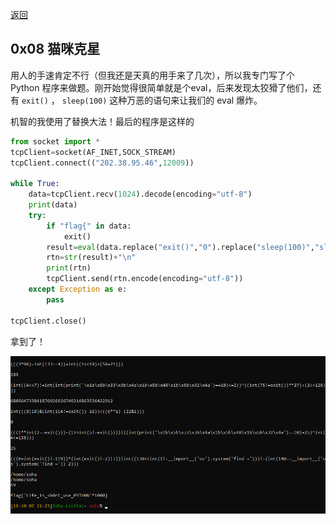 [返回](./README.md)

## 0x08 猫咪克星

用人的手速肯定不行（但我还是天真的用手来了几次），所以我专门写了个 Python 程序来做题。刚开始觉得很简单就是个eval，后来发现太狡猾了他们，还有 `exit()` ， `sleep(100)` 这种万恶的语句来让我们的 eval 爆炸。

机智的我使用了替换大法！最后的程序是这样的

```python
from socket import *
tcpClient=socket(AF_INET,SOCK_STREAM)
tcpClient.connect(("202.38.95.46",12009))

while True:
	data=tcpClient.recv(1024).decode(encoding="utf-8") 
	print(data)
	try:
		if "flag{" in data:
			exit()
		result=eval(data.replace("exit()","0").replace("sleep(100)","sleep(0)"))
		rtn=str(result)+"\n"
		print(rtn)
		tcpClient.send(rtn.encode(encoding="utf-8"))
	except Exception as e:
		pass

tcpClient.close()
```

拿到了！

![Snipaste_2018-10-09_21-25-05.png](./images/909917520.png)
